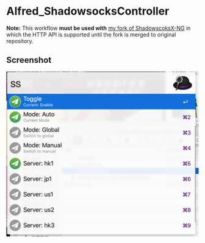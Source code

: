 # Alfred_ShadowsocksController

**Note:** This workflow **must be used with** [my fork of ShadowscoksX-NG](https://github.com/yangziy/ShadowsocksX-NG) in which the HTTP API is supported until the fork is merged to original repository. 

## Screenshot

![ScreenShot](ScreenShot.png)

